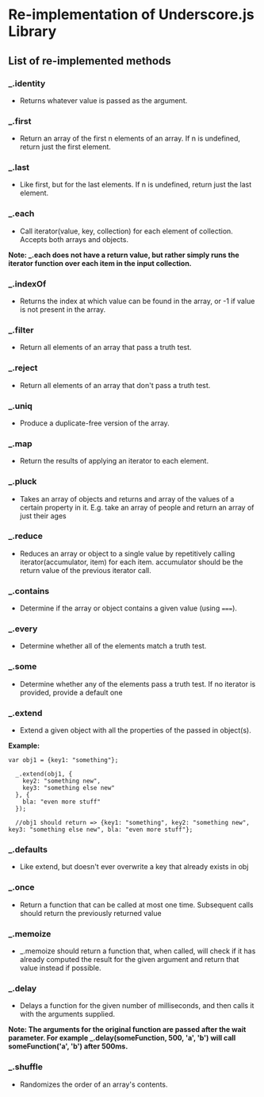 # Re-implementation of Underscore.js Library


## List of re-implemented methods

### _.identity
* Returns whatever value is passed as the argument.

### _.first
* Return an array of the first n elements of an array. If n is undefined, return just the first element.

### _.last
* Like first, but for the last elements. If n is undefined, return just the last element.

### _.each
* Call iterator(value, key, collection) for each element of collection. Accepts both arrays and objects.
  
**Note: _.each does not have a return value, but rather simply runs the
  iterator function over each item in the input collection.**

### _.indexOf
* Returns the index at which value can be found in the array, or -1 if value is not present in the array.


### _.filter
* Return all elements of an array that pass a truth test.

### _.reject
* Return all elements of an array that don't pass a truth test.

### _.uniq
* Produce a duplicate-free version of the array.

### _.map
* Return the results of applying an iterator to each element.

### _.pluck
* Takes an array of objects and returns and array of the values of
  a certain property in it. E.g. take an array of people and return
  an array of just their ages

### _.reduce
* Reduces an array or object to a single value by repetitively calling
  iterator(accumulator, item) for each item. accumulator should be
  the return value of the previous iterator call.

### _.contains
* Determine if the array or object contains a given value (using `===`).

### _.every
* Determine whether all of the elements match a truth test.

### _.some
* Determine whether any of the elements pass a truth test. If no iterator is provided, provide a default one

### _.extend
* Extend a given object with all the properties of the passed in
  object(s).

**Example:**

  ```
  var obj1 = {key1: "something"};

    _.extend(obj1, {
      key2: "something new",
      key3: "something else new"
    }, {
      bla: "even more stuff"
    }); 

    //obj1 should return => {key1: "something", key2: "something new", key3: "something else new", bla: "even more stuff"};

  ```

### _.defaults
* Like extend, but doesn't ever overwrite a key that already
  exists in obj

### _.once
* Return a function that can be called at most one time. Subsequent calls
  should return the previously returned value

### _.memoize
* _.memoize should return a function that, when called, will check if it has already computed the result for the given argument and return that value instead if possible.

### _.delay
* Delays a function for the given number of milliseconds, and then calls
  it with the arguments supplied.

**Note: The arguments for the original function are passed after the wait
  parameter. For example _.delay(someFunction, 500, 'a', 'b') will
  call someFunction('a', 'b') after 500ms.**

### _.shuffle
* Randomizes the order of an array's contents.

